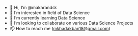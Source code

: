 - 👋 Hi, I’m @makarandsk
- 👀 I’m interested in field of Data Science
- 🌱 I’m currently learning Data Science
- 💞️ I’m looking to collaborate on various Data Science Projects
- 📫 How to reach me (mkhadakban18@gmail.com)

<!---
makarandsk/makarandsk is a ✨ special ✨ repository because its `README.md` (this file) appears on your GitHub profile.
You can click the Preview link to take a look at your changes.
--->
